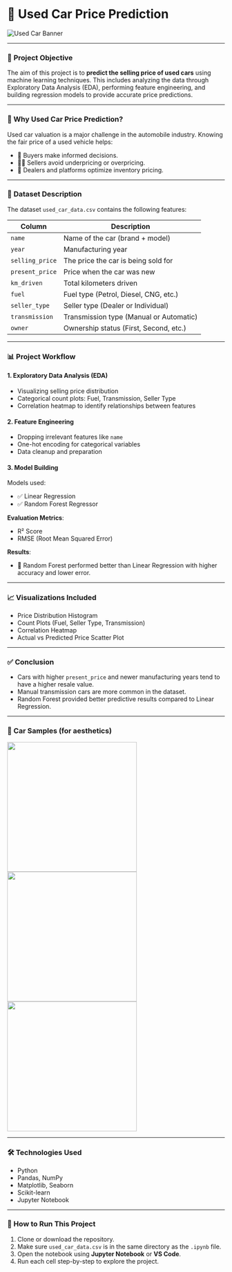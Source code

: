 # 🚗 Used Car Price Prediction

![Used Car Banner](https://images.unsplash.com/photo-1570129477492-45c003edd2be)

---

### 📌 **Project Objective**

The aim of this project is to **predict the selling price of used cars** using machine learning techniques. This includes analyzing the data through Exploratory Data Analysis (EDA), performing feature engineering, and building regression models to provide accurate price predictions.

---

### 🏁 Why Used Car Price Prediction?

Used car valuation is a major challenge in the automobile industry. Knowing the fair price of a used vehicle helps:
- 🧾 Buyers make informed decisions.
- 🧑‍💼 Sellers avoid underpricing or overpricing.
- 🏬 Dealers and platforms optimize inventory pricing.

---

### 📂 **Dataset Description**

The dataset `used_car_data.csv` contains the following features:

| Column          | Description                                |
|------------------|--------------------------------------------|
| `name`           | Name of the car (brand + model)            |
| `year`           | Manufacturing year                         |
| `selling_price`  | The price the car is being sold for        |
| `present_price`  | Price when the car was new                 |
| `km_driven`      | Total kilometers driven                    |
| `fuel`           | Fuel type (Petrol, Diesel, CNG, etc.)      |
| `seller_type`    | Seller type (Dealer or Individual)         |
| `transmission`   | Transmission type (Manual or Automatic)    |
| `owner`          | Ownership status (First, Second, etc.)     |

---

### 📊 **Project Workflow**

#### 1. **Exploratory Data Analysis (EDA)**  
- Visualizing selling price distribution  
- Categorical count plots: Fuel, Transmission, Seller Type  
- Correlation heatmap to identify relationships between features  

#### 2. **Feature Engineering**  
- Dropping irrelevant features like `name`  
- One-hot encoding for categorical variables  
- Data cleanup and preparation  

#### 3. **Model Building**  
Models used:
- ✅ Linear Regression  
- ✅ Random Forest Regressor  

**Evaluation Metrics**:
- R² Score  
- RMSE (Root Mean Squared Error)

**Results**:
- 🎯 Random Forest performed better than Linear Regression with higher accuracy and lower error.

---

### 📈 **Visualizations Included**

- Price Distribution Histogram  
- Count Plots (Fuel, Seller Type, Transmission)  
- Correlation Heatmap  
- Actual vs Predicted Price Scatter Plot  

---

### ✅ **Conclusion**

- Cars with higher `present_price` and newer manufacturing years tend to have a higher resale value.  
- Manual transmission cars are more common in the dataset.  
- Random Forest provided better predictive results compared to Linear Regression.

---

### 📸 Car Samples (for aesthetics)

<img src="https://images.unsplash.com/photo-1605559424843-9e4c3e70df1c" width="300"/> <img src="https://images.unsplash.com/photo-1503376780353-7e6692767b70" width="300"/> <img src="https://images.unsplash.com/photo-1612392061783-d6cfc97f43ae" width="300"/>

---

### 🛠️ **Technologies Used**
- Python  
- Pandas, NumPy  
- Matplotlib, Seaborn  
- Scikit-learn  
- Jupyter Notebook  

---

### 🚀 How to Run This Project

1. Clone or download the repository.  
2. Make sure `used_car_data.csv` is in the same directory as the `.ipynb` file.  
3. Open the notebook using **Jupyter Notebook** or **VS Code**.  
4. Run each cell step-by-step to explore the project.


